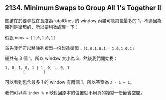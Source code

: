 ## 2134. Minimum Swaps to Group All 1's Together II

關鍵在於要尋找在長度為 totalOnes 的 window 內盡可能包含最多的 1，不過因為陣列是循環的，所以要稍微處理一下：

假設 `nums = [1,0,1,0,1]`

首先我們可以將陣列複製一份製造循環：`[1,0,1,0,1 | 1,0,1,0,1]`

總共有 3 個 1，所以 window 大小為 3，然後我們開始找：

```
1, 0, 1, 0, 1 | 1, 0, 1, 0, 1
        [        ]
```

可以看到包含最多 1 的 window 有兩個 1，所以答案為 `2 - 1 = 1`。

我們可以將 `index % n` 映射回原本的位置就不用真的複製一份節省空間。
